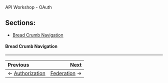 API Workshop - OAuth
## Sections:

* [Bread Crumb Navigation](#bread-crumb-navigation)

#### Bread Crumb Navigation
_________________________

Previous | Next
:------- | ---:
← [Authorization](./authorization.md) | [Federation](./federation.md) →
